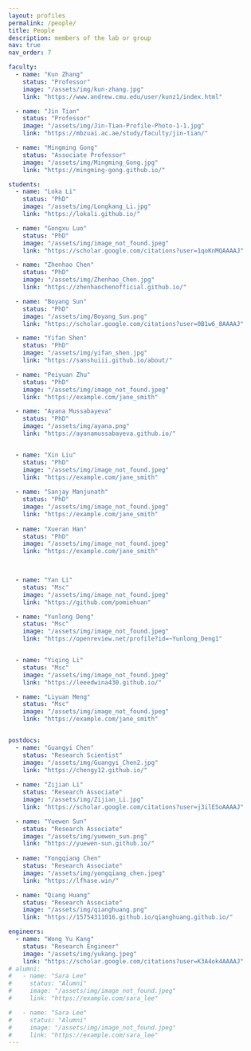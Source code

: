 ```yaml
---
layout: profiles
permalink: /people/
title: People
description: members of the lab or group
nav: true
nav_order: 7

faculty:
  - name: "Kun Zhang"
    status: "Professor"
    image: "/assets/img/kun-zhang.jpg"
    link: "https://www.andrew.cmu.edu/user/kunz1/index.html"

  - name: "Jin Tian"
    status: "Professor"
    image: "/assets/img/Jin-Tian-Profile-Photo-1-1.jpg"
    link: "https://mbzuai.ac.ae/study/faculty/jin-tian/"

  - name: "Mingming Gong"
    status: "Associate Professor"
    image: "/assets/img/Mingming_Gong.jpg"
    link: "https://mingming-gong.github.io/"

students:
  - name: "Loka Li"
    status: "PhD"
    image: "/assets/img/Longkang_Li.jpg"
    link: "https://lokali.github.io/"

  - name: "Gongxu Luo"
    status: "PhD"
    image: "/assets/img/image_not_found.jpeg"
    link: "https://scholar.google.com/citations?user=1qoKnMQAAAAJ"

  - name: "Zhenhao Chen"
    status: "PhD"
    image: "/assets/img/Zhenhao_Chen.jpg"
    link: "https://zhenhaochenofficial.github.io/"

  - name: "Boyang Sun"
    status: "PhD"
    image: "/assets/img/Boyang_Sun.png"
    link: "https://scholar.google.com/citations?user=0B1w6_8AAAAJ"

  - name: "Yifan Shen"
    status: "PhD"
    image: "/assets/img/yifan_shen.jpg"
    link: "https://sanshuiii.github.io/about/"

  - name: "Peiyuan Zhu"
    status: "PhD"
    image: "/assets/img/image_not_found.jpeg"
    link: "https://example.com/jane_smith"

  - name: "Ayana Mussabayeva"
    status: "PhD"
    image: "/assets/img/ayana.png"
    link: "https://ayanamussabayeva.github.io/"


  - name: "Xin Liu"
    status: "PhD"
    image: "/assets/img/image_not_found.jpeg"
    link: "https://example.com/jane_smith"
    
  - name: "Sanjay Manjunath"
    status: "PhD"
    image: "/assets/img/image_not_found.jpeg"
    link: "https://example.com/jane_smith"
  
  - name: "Xueran Han"
    status: "PhD"
    image: "/assets/img/image_not_found.jpeg"
    link: "https://example.com/jane_smith"
  


  - name: "Yan Li"
    status: "Msc"
    image: "/assets/img/image_not_found.jpeg"
    link: "https://github.com/pomiehuan"

  - name: "Yunlong Deng"
    status: "Msc"
    image: "/assets/img/image_not_found.jpeg"
    link: "https://openreview.net/profile?id=~Yunlong_Deng1"


  - name: "Yiqing Li"
    status: "Msc"
    image: "/assets/img/image_not_found.jpeg"
    link: "https://leeedwina430.github.io/"

  - name: "Liyuan Meng"
    status: "Msc"
    image: "/assets/img/image_not_found.jpeg"
    link: "https://example.com/jane_smith"


postdocs:
  - name: "Guangyi Chen"
    status: "Research Scientist"
    image: "/assets/img/Guangyi_Chen2.jpg"
    link: "https://chengy12.github.io/"
  
  - name: "Zijian Li"
    status: "Research Associate"
    image: "/assets/img/Zijian_Li.jpg"
    link: "https://scholar.google.com/citations?user=j3ilESoAAAAJ"

  - name: "Yuewen Sun"
    status: "Research Associate"
    image: "/assets/img/yuewen_sun.png"
    link: "https://yuewen-sun.github.io/"
  
  - name: "Yongqiang Chen"
    status: "Research Associate"
    image: "/assets/img/yongqiang_chen.jpeg"
    link: "https://lfhase.win/"

  - name: "Qiang Huang"
    status: "Research Associate"
    image: "/assets/img/qianghuang.png"
    link: "https://15754311016.github.io/qianghuang.github.io/"

engineers:
  - name: "Wong Yu Kang"
    status: "Research Engineer"
    image: "/assets/img/yukang.jpeg"
    link: "https://scholar.google.com/citations?user=K3A4ok4AAAAJ"
# alumni:
#   - name: "Sara Lee"
#     status: "Alumni"
#     image: "/assets/img/image_not_found.jpeg"
#     link: "https://example.com/sara_lee"

#   - name: "Sara Lee"
#     status: "Alumni"
#     image: "/assets/img/image_not_found.jpeg"
#     link: "https://example.com/sara_lee"
---
```

